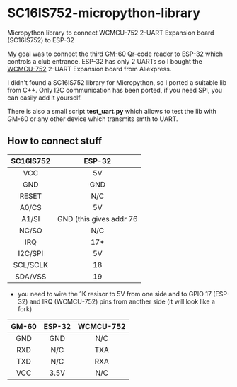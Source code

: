 # SC16IS752-micropython-library
Micropython library to connect WCMCU-752 2-UART Expansion board (SC16IS752) to ESP-32

My goal was to connect the third [GM-60](http://myosuploads3.banggood.com/products/20210303/20210303012407GM60BarcodeReaderModuleUserManual.pdf) Qr-code reader to ESP-32 which controls a club entrance. ESP-32 has only 2 UARTs so I bought the [WCMCU-752](https://www.nxp.com/docs/en/data-sheet/SC16IS752_SC16IS762.pdf) 2-UART Expansion board from Aliexpress. 

I didn't found a SC16IS752 library for Micropython, so I ported a suitable lib from C++. Only I2C communication has been ported, if you need SPI, you can easily add it yourself.

There is also a small script **test_uart.py** which allows to test the lib with GM-60 or any other device which transmits smth to UART.

## How to connect stuff

| SC16IS752	| ESP-32 |
|:---------:|:------:|
| VCC |	5V |
| GND	|	GND |
| RESET |	N/C |
| A0/CS	|	5V |
| A1/SI	|	GND (this gives addr 76 |
| NC/SO	| N/C |
| IRQ	| 17*|
| I2C/SPI	| 5V |
| SCL/SCLK | 18 |
| SDA/VSS | 19 |

* you need to wire the 1K resisor to 5V from one side and to GPIO 17 (ESP-32) and IRQ (WCMCU-752) pins from another side (it will look like a fork)

| GM-60 | ESP-32 | WCMCU-752 |
|:-----:|:------:|:---------:|
| GND | GND | N/C |
| RXD | N/C | TXA |
| TXD | N/C | RXA |
| VCC | 3.5V | N/C |
